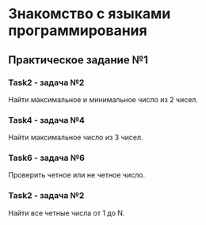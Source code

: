# Знакомство с языками программирования
## Практическое задание №1

### Task2 - задача №2
Найти максимальное и минимальное число из 2 чисел.

### Task4 - задача №4
Найти максимальное число из 3 чисел.

### Task6 - задача №6
Проверить четное или не четное число.

### Task2 - задача №2
Найти все четные числа от 1 до N.